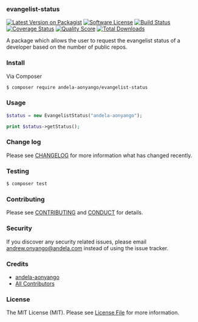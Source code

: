 ### evangelist-status

[![Latest Version on Packagist][ico-version]][link-packagist]
[![Software License][ico-license]](LICENSE.md)
[![Build Status][ico-scrutinizer-build]][link-scrutinizer-build]
[![Coverage Status][ico-scrutinizer]][link-scrutinizer]
[![Quality Score][ico-code-quality]][link-code-quality]
[![Total Downloads][ico-downloads]][link-downloads]

A package which allows the user to request the evangelist status of a developer based on the number of public repos.

### Install

Via Composer

``` bash
$ composer require andela-aonyango/evangelist-status
```

### Usage

``` php
$status = new EvangelistStatus("andela-aonyango");

print $status->getStatus();
```

### Change log

Please see [CHANGELOG](CHANGELOG.md) for more information what has changed recently.

### Testing

``` bash
$ composer test
```

### Contributing

Please see [CONTRIBUTING](CONTRIBUTING.md) and [CONDUCT](CONDUCT.md) for details.

### Security

If you discover any security related issues, please email andrew.onyango@andela.com instead of using the issue tracker.

### Credits

- [andela-aonyango][link-author]
- [All Contributors][link-contributors]

### License

The MIT License (MIT). Please see [License File](LICENSE.md) for more information.

[ico-version]: https://img.shields.io/packagist/v/andela-aonyango/evangelist-status.svg?style=flat-square
[ico-license]: https://img.shields.io/badge/license-MIT-brightgreen.svg?style=flat-square
[ico-travis]: https://img.shields.io/travis/andela-aonyango/evangelist-status/master.svg?style=flat-square
[ico-scrutinizer]: https://img.shields.io/scrutinizer/coverage/g/andela-aonyango/evangelist-status.svg?style=flat-square
[ico-scrutinizer-build]: https://scrutinizer-ci.com/g/andela-aonyango/evangelist-status/badges/build.png?b=master
[ico-code-quality]: https://img.shields.io/scrutinizer/g/andela-aonyango/evangelist-status.svg?style=flat-square
[ico-downloads]: https://img.shields.io/packagist/dt/andela-aonyango/evangelist-status.svg?style=flat-square

[link-packagist]: https://packagist.org/packages/andela-aonyango/evangelist-status
[link-travis]: https://travis-ci.org/andela-aonyango/evangelist-status
[link-scrutinizer]: https://scrutinizer-ci.com/g/andela-aonyango/evangelist-status/code-structure
[link-scrutinizer-build]: https://scrutinizer-ci.com/g/andela-aonyango/evangelist-status/build-status/master
[link-code-quality]: https://scrutinizer-ci.com/g/andela-aonyango/evangelist-status
[link-downloads]: https://packagist.org/packages/andela-aonyango/evangelist-status
[link-author]: https://github.com/andela-aonyango
[link-contributors]: ../../contributors

